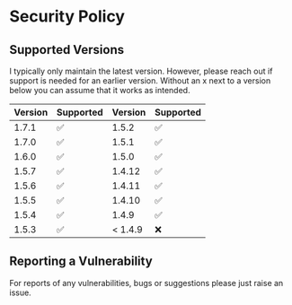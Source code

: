 # Security Policy

## Supported Versions

I typically only maintain the latest version. However, please reach out if support
is needed for an earlier version. Without an x next to a version below you can
assume that it works as intended.

| Version | Supported          | Version | Supported          |
|---------|--------------------|---------|--------------------|
| 1.7.1   | :white_check_mark: | 1.5.2   | :white_check_mark: |
| 1.7.0   | :white_check_mark: | 1.5.1   | :white_check_mark: |
| 1.6.0   | :white_check_mark: | 1.5.0   | :white_check_mark: |
| 1.5.7   | :white_check_mark: | 1.4.12  | :white_check_mark: |
| 1.5.6   | :white_check_mark: | 1.4.11  | :white_check_mark: |
| 1.5.5   | :white_check_mark: | 1.4.10  | :white_check_mark: |
| 1.5.4   | :white_check_mark: | 1.4.9   | :white_check_mark: |
| 1.5.3   | :white_check_mark: | < 1.4.9 | :x:                |

## Reporting a Vulnerability

For reports of any vulnerabilities, bugs or suggestions please just raise an issue.
